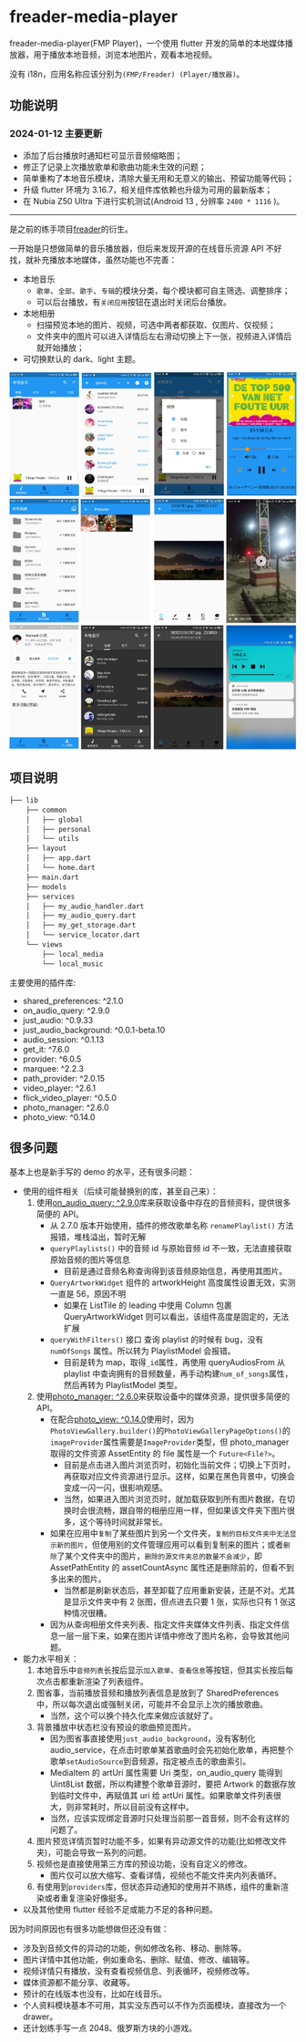 # freader-media-player

freader-media-player(FMP Player)，一个使用 flutter 开发的简单的本地媒体播放器，用于播放本地音频，浏览本地图片，观看本地视频。

没有 i18n，应用名称应该分别为`(FMP/Freader) (Player/播放器)`。

## 功能说明

### 2024-01-12 主要更新

- 添加了后台播放时通知栏可显示音频缩略图；
- 修正了记录上次播放歌单和歌曲功能未生效的问题；
- 简单重构了本地音乐模块，清除大量无用和无意义的输出、预留功能等代码；
- 升级 flutter 环境为 3.16.7，相关组件库依赖也升级为可用的最新版本；
- 在 Nubia Z50 Ultra 下进行实机测试(Android 13 , 分辨率 `2480 * 1116` )。

---

是之前的练手项目[freader](https://github.com/Sanotsu/freader)的衍生。

一开始是只想做简单的音乐播放器，但后来发现开源的在线音乐资源 API 不好找，就补充播放本地媒体，虽然功能也不完善：

- 本地音乐
  - `歌单`、`全部`、`歌手`、`专辑`的模块分类，每个模块都可自主筛选、调整排序；
  - 可以后台播放，有`关闭应用`按钮在退出时关闭后台播放。
- 本地相册
  - 扫描预览本地的图片、视频，可选中两者都获取、仅图片、仅视频；
  - 文件夹中的图片可以进入详情后左右滑动切换上下一张，视频进入详情后就开始播放；
- 可切换默认的 dark、light 主题。

![screenshot_fmp](_screenshots/screenshot_fmp.jpg)

## 项目说明

```txt
├── lib
    ├── common
    │   ├── global
    │   ├── personal
    │   └── utils
    ├── layout
    │   ├── app.dart
    │   └── home.dart
    ├── main.dart
    ├── models
    ├── services
    │   ├── my_audio_handler.dart
    │   ├── my_audio_query.dart
    │   ├── my_get_storage.dart
    │   └── service_locator.dart
    └── views
        ├── local_media
        └── local_music
```

主要使用的插件库:

- shared_preferences: ^2.1.0
- on_audio_query: ^2.9.0
- just_audio: ^0.9.33
- just_audio_background: ^0.0.1-beta.10
- audio_session: ^0.1.13
- get_it: ^7.6.0
- provider: ^6.0.5
- marquee: ^2.2.3
- path_provider: ^2.0.15
- video_player: ^2.6.1
- flick_video_player: ^0.5.0
- photo_manager: ^2.6.0
- photo_view: ^0.14.0

## 很多问题

基本上也是新手写的 demo 的水平，还有很多问题：

- 使用的组件相关（后续可能替换别的库，甚至自己来）：
  1. 使用[on_audio_query: ^2.9.0](https://pub.dev/packages/on_audio_query)库来获取设备中存在的音频资料，提供很多简便的 API。
     - 从 2.7.0 版本开始使用，插件的修改歌单名称 `renamePlaylist()` 方法报错，堆栈溢出，暂时无解
     - `queryPlaylists()` 中的音频 id 与原始音频 id 不一致，无法直接获取原始音频的图片等信息
       - 目前是通过音频名称查询得到该音频原始信息，再使用其图片。
     - `QueryArtworkWidget` 组件的 artworkHeight 高度属性设置无效，实测一直是 56，原因不明
       - 如果在 ListTile 的 leading 中使用 Column 包裹 QueryArtworkWidget 则可以看出，该组件高度是固定的，无法扩展
     - `queryWithFilters()` 接口 查询 playlist 的时候有 bug，没有 `numOfSongs` 属性。所以转为 PlaylistModel 会报错。
       - 目前是转为 map，取得`_id`属性，再使用 queryAudiosFrom 从 playlist 中查询拥有的音频数量，再手动构建`num_of_songs`属性，然后再转为 PlaylistModel 类型。
  2. 使用[photo_manager: ^2.6.0](https://pub.dev/packages/photo_manager)来获取设备中的媒体资源，提供很多简便的 API。
     - 在配合[photo_view: ^0.14.0](https://pub.dev/packages/photo_view)使用时，因为`PhotoViewGallery.builder()`的`PhotoViewGalleryPageOptions()`的 `imageProvider`属性需要是`ImageProvider`类型，但 photo_manager 取得的文件资源 AssetEntity 的 file 属性是一个 `Future<File?>`。
       - 目前是点击进入图片浏览页时，初始化当前文件；切换上下页时，再获取对应文件资源进行显示。这样，如果在黑色背景中，切换会变成一闪一闪，很影响观感。
       - 当然，如果进入图片浏览页时，就加载获取到所有图片数据，在切换时会很流畅，跟自带的相册应用一样，但如果该文件夹下图片很多，这个等待时间就非常长。
     - 如果在应用中`复制`了某些图片到另一个文件夹，`复制的目标文件夹中无法显示新的图片`，但使用别的文件管理应用可以看到复制来的图片；或者`删除`了某个文件夹中的图片，`删除的源文件夹总的数量不会减少`，即 AssetPathEntity 的 assetCountAsync 属性还是删除前的，但看不到多出来的图片。
       - 当然都是刷新状态后，甚至卸载了应用重新安装，还是不对。尤其是显示文件夹中有 2 张图，但点进去只要 1 张，实际也只有 1 张这种情况很糟。
     - 因为从查询相册文件夹列表、指定文件夹媒体文件列表、指定文件信息一层一层下来，如果在图片详情中修改了图片名称，会导致其他问题。
- 能力水平相关：
  1. 本地音乐中`音频列表`长按后显示`加入歌单`、`查看信息`等按钮，但其实长按后每次点击都重新渲染了列表组件。
  2. 图省事，当前播放音频和播放列表信息是放到了 SharedPreferences 中，所以每次退出或强制关闭，可能并不会显示上次的播放歌曲。
     - 当然，这个可以换个持久化库来做应该就好了。
  3. 背景播放中状态栏没有预设的歌曲预览图片。
     - 因为图省事直接使用`just_audio_background`，没有客制化 audio_service，在点击时歌单某首歌曲时会先初始化歌单，再把整个歌单`setAudioSource`到音频源，指定被点击的歌曲索引。
     - MediaItem 的 artUri 属性需要 Uri 类型，on_audio_query 能得到 Uint8List 数据，所以构建整个歌单音源时，要把 Artwork 的数据存放到临时文件中，再赋值其 uri 给 artUri 属性。如果歌单文件列表很大，则非常耗时，所以目前没有这样中。
     - 当然，应该实现绑定音源时只处理当前那一首音频，则不会有这样的问题了。
  4. 图片预览详情页暂时功能不多，如果有异动源文件的功能(比如修改文件夹)，可能会导致一系列的问题。
  5. 视频也是直接使用第三方库的预设功能，没有自定义的修改。
     - 图片仅可以放大缩写、查看详情，视频也不能文件夹内列表循环。
  6. 有使用到`providers`库，但状态异动通知的使用并不熟练，组件的重新渲染或者重复渲染好像挺多。
- 以及其他使用 flutter 经验不足或能力不足的各种问题。

因为时间原因也有很多功能想做但还没有做：

- 涉及到音频文件的异动的功能，例如修改名称、移动、删除等。
- 图片详情中其他功能，例如重命名、删除、赋值、修改、编辑等。
- 视频详情只有播放，没有查看视频信息、列表循环，视频修改等。
- 媒体资源都不能分享、收藏等。
- 预计的在线版本也没有，比如在线音乐。
- 个人资料模块基本不可用，其实没东西可以不作为页面模块，直接改为一个 drawer。
- 还计划练手写一点 2048、俄罗斯方块的小游戏。
